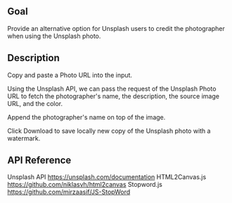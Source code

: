 ## Goal

Provide an alternative option for Unsplash users to credit the photographer when using the Unsplash photo.


## Description

Copy and paste a Photo URL into the input. 

Using the Unsplash API, we can pass the request of the Unsplash Photo URL to fetch the photographer's name, the description, the source image URL, and the color.

Append the photographer's name on top of the image.

Click Download to save locally new copy of the Unsplash photo with a watermark.

## API Reference

Unsplash API https://unsplash.com/documentation
HTML2Canvas.js https://github.com/niklasvh/html2canvas
Stopword.js https://github.com/mirzaasif/JS-StopWord

